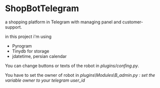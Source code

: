 # ShopBotTelegram
a shopping platform in Telegram with managing panel and customer-support.

in this project i'm using<ul><li>Pyrogram</li><li>Tinydb for storage</li><li>jdatetime, persian calendar</li></ul>
You can change buttons or texts of the robot in <i>plugins/confing.py</i>.

You have to set the owner of robot in <i>plugins\Modules\B_admin.py : set the variable owner to your telegram user_id </i>
